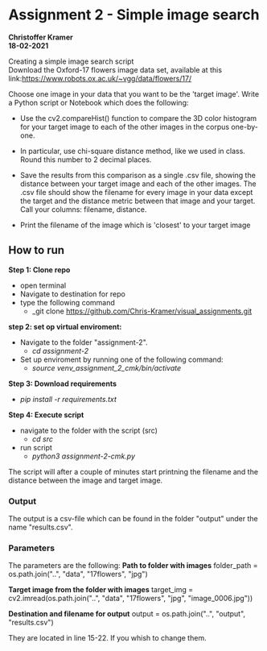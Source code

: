 # Assignment 2 - Simple image search
**Christoffer Kramer**  
**18-02-2021**  

Creating a simple image search script  
Download the Oxford-17 flowers image data set, available at this link:https://www.robots.ox.ac.uk/~vgg/data/flowers/17/  

Choose one image in your data that you want to be the 'target image'. Write a Python script or Notebook which does the following:  
* Use the cv2.compareHist() function to compare the 3D color histogram for your target image to each of the other images in the corpus one-by-one.  

* In particular, use chi-square distance method, like we used in class. Round this number to 2 decimal places.  

* Save the results from this comparison as a single .csv file, showing the distance between your target image and each of the other images. The .csv file should show the filename for every image in your data except the target and the distance metric between that image and your target. Call your columns: filename, distance.  

* Print the filename of the image which is 'closest' to your target image  

## How to run

**Step 1: Clone repo**
- open terminal
- Navigate to destination for repo
- type the following command
    - _git clone https://github.com/Chris-Kramer/visual_assignments.git

**step 2: set op virtual enviroment:**
- Navigate to the folder "assignment-2".
    - _cd assignment-2_  
- Set up enviroment by running one of the following command:  
    - _source venv_assignment_2_cmk/bin/activate_  
        
**Step 3: Download requirements**
- _pip install -r requirements.txt_
        
**Step 4: Execute script**
- navigate to the folder with the script (src)
    - _cd src_
- run script
    - _python3 assignment-2-cmk.py_  
    
The script will after a couple of minutes start printning the filename and the distance between the image and target image. 

### Output
The output is a csv-file which can be found in the folder "output" under the name "results.csv".

### Parameters
The  parameters are the following:
__Path to folder with images__
folder_path = os.path.join("..", "data", "17flowers", "jpg")

__Target image from the folder with images__
target_img = cv2.imread(os.path.join("..", "data", "17flowers", "jpg", "image_0006.jpg"))

__Destination and filename for output__
output = os.path.join("..", "output", "results.csv")

They are located in line 15-22. If you whish to change them. 